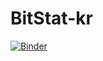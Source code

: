 # BitStat-kr

[![Binder](https://mybinder.org/badge_logo.svg)](https://mybinder.org/v2/gh/bit2r/BitStat-kr/main)


